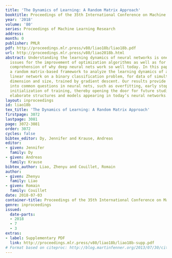 ```yaml
---
title: 'The Dynamics of Learning: A Random Matrix Approach'
booktitle: Proceedings of the 35th International Conference on Machine Learning
year: '2018'
volume: '80'
series: Proceedings of Machine Learning Research
address: 
month: 0
publisher: PMLR
pdf: http://proceedings.mlr.press/v80/liao18b/liao18b.pdf
url: http://proceedings.mlr.press/v80/liao2018b.html
abstract: Understanding the learning dynamics of neural networks is one of the key
  issues for the improvement of optimization algorithms as well as for the theoretical
  comprehension of why deep neural nets work so well today. In this paper, we introduce
  a random matrix-based framework to analyze the learning dynamics of a single-layer
  linear network on a binary classification problem, for data of simultaneously large
  dimension and size, trained by gradient descent. Our results provide rich insights
  into common questions in neural nets, such as overfitting, early stopping and the
  initialization of training, thereby opening the door for future studies of more
  elaborate structures and models appearing in today’s neural networks.
layout: inproceedings
id: liao18b
tex_title: 'The Dynamics of Learning: A Random Matrix Approach'
firstpage: 3072
lastpage: 3081
page: 3072-3081
order: 3072
cycles: false
bibtex_editor: Dy, Jennifer and Krause, Andreas
editor:
- given: Jennifer
  family: Dy
- given: Andreas
  family: Krause
bibtex_author: Liao, Zhenyu and Couillet, Romain
author:
- given: Zhenyu
  family: Liao
- given: Romain
  family: Couillet
date: 2018-07-03
container-title: Proceedings of the 35th International Conference on Machine Learning
genre: inproceedings
issued:
  date-parts:
  - 2018
  - 7
  - 3
extras:
- label: Supplementary PDF
  link: http://proceedings.mlr.press/v80/liao18b/liao18b-supp.pdf
# Format based on citeproc: http://blog.martinfenner.org/2013/07/30/citeproc-yaml-for-bibliographies/
---
```


